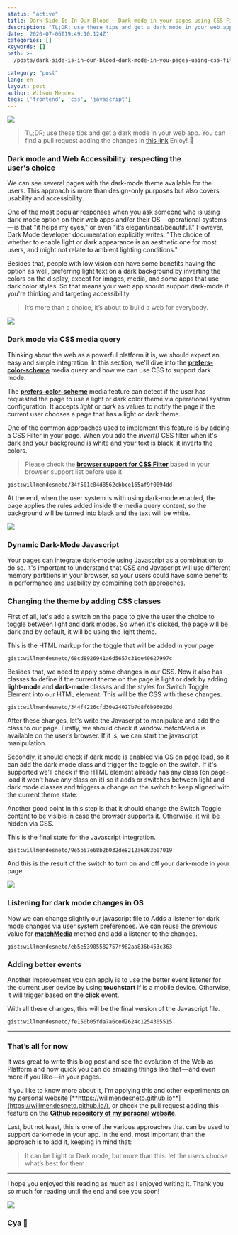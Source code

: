 ```yaml
---
status: "active"
title: Dark Side Is In Our Blood — Dark mode in your pages using CSS Filters
description: "TL;DR; use these tips and get a dark mode in your web app. You can find a pull request adding the changes in this link Enjoy! \U0001F389"
date: '2020-07-06T19:49:10.124Z'
categories: []
keywords: []
path: >-
  /posts/dark-side-is-in-our-blood-dark-mode-in-you-pages-using-css-filters

category: "post"
lang: en
layout: post
author: Wilson Mendes
tags: ['frontend', 'css', 'javascript']
---
```


![](https://cdn-images-1.medium.com/max/2560/1*wVLiNqxa4OyomTMG8VaGbg.png)

> TL;DR; use these tips and get a dark mode in your web app. You can find a pull request adding the changes in [this link](https://github.com/willmendesneto/willmendesneto.github.io/commit/da46a0e4a22791861231cbbd481124367769e352) Enjoy! 🎉

### Dark mode and Web Accessibility: respecting the user's choice

We can see several pages with the dark-mode theme available for the users. This approach is more than design-only purposes but also covers usability and accessibility.

One of the most popular responses when you ask someone who is using dark-mode option on their web apps and/or their OS — operational systems — is that "it helps my eyes," or even "it’s elegant/neat/beautiful." However, Dark Mode developer documentation explicitly writes: "The choice of whether to enable light or dark appearance is an aesthetic one for most users, and might not relate to ambient lighting conditions."

Besides that, people with low vision can have some benefits having the option as well, preferring light text on a dark background by inverting the colors on the display, except for images, media, and some apps that use dark color styles. So that means your web app should support dark-mode if you're thinking and targeting accessibility.

> It’s more than a choice, it’s about to build a web for everybody.

![](https://cdn-images-1.medium.com/max/800/1*T4yacXhMVUhfCKpcgFrJAg.gif)

### Dark mode via CSS media query

Thinking about the web as a powerful platform it is, we should expect an easy and simple integration. In this section, we'll dive into the [**prefers-color-scheme**](https://developer.mozilla.org/en-US/docs/Web/CSS/@media/prefers-color-scheme) media query and how we can use CSS to support dark mode.

The [**prefers-color-scheme**](https://developer.mozilla.org/en-US/docs/Web/CSS/@media/prefers-color-scheme) media feature can detect if the user has requested the page to use a light or dark color theme via operational system configuration. It accepts _light_ or _dark_ as values to notify the page if the current user chooses a page that has a light or dark theme.

One of the common approaches used to implement this feature is by adding a CSS Filter in your page. When you add the _invert()_ CSS filter when it's dark and your background is white and your text is black, it inverts the colors.

> Please check the [**browser support for CSS Filter**](https://caniuse.com/#search=css%20filter) based in your browser support list before use it

`gist:willmendesneto/34f501c84d8562cbbce165af9f0094dd`

At the end, when the user system is with using dark-mode enabled, the page applies the rules added inside the media query content, so the background will be turned into black and the text will be white.

![](https://cdn-images-1.medium.com/max/800/1*5gGJBP_1RjhyIg-jQvtn1w.gif)

### Dynamic Dark-Mode Javascript

Your pages can integrate dark-mode using Javascript as a combination to do so. It's important to understand that CSS and Javascript will use different memory partitions in your browser, so your users could have some benefits in performance and usability by combining both approaches.

### Changing the theme by adding CSS classes

First of all, let's add a switch on the page to give the user the choice to toggle between light and dark modes. So when it's clicked, the page will be dark and by default, it will be using the light theme.

This is the HTML markup for the toggle that will be added in your page

`gist:willmendesneto/68cd8926941a6d5657c31de40627997c`

Besides that, we need to apply some changes in our CSS. Now it also has classes to define if the current theme on the page is light or dark by adding **light-mode** and **dark-mode** classes and the styles for Switch Toggle Element into our HTML element. This will be the CSS with these changes.

`gist:willmendesneto/344f4226cfd30e24027b7d8f6b96020d`

After these changes, let's write the Javascript to manipulate and add the class to our page. Firstly, we should check if window.matchMedia is available on the user’s browser. If it is, we can start the javascript manipulation.

Secondly, it should check if dark mode is enabled via OS on page load, so it can add the dark-mode class and trigger the toggle on the switch. If it's supported we'll check if the HTML element already has any class (on page-load it won't have any class on it) so it adds or switches between light and dark mode classes and triggers a change on the switch to keep aligned with the current theme state.

Another good point in this step is that it should change the Switch Toggle content to be visible in case the browser supports it. Otherwise, it will be hidden via CSS.

This is the final state for the Javascript integration.

`gist:willmendesneto/9e5b57e68b2b032de8212a6083b07019`

And this is the result of the switch to turn on and off your dark-mode in your page.

![](https://cdn-images-1.medium.com/max/800/1*dIp1YtdPuHqlU6NQ0XdsAA.gif)

### Listening for dark mode changes in OS

Now we can change slightly our javascript file to Adds a listener for dark mode changes via user system preferences. We can reuse the previous value for [**matchMedia**](https://caniuse.com/#search=matchMedia) method and add a listener to the changes.

`gist:willmendesneto/eb5e53905582757f982aa836b453c363`

### Adding better events

Another improvement you can apply is to use the better event listener for the current user device by using **touchstart** if is a mobile device. Otherwise, it will trigger based on the **click** event.

With all these changes, this will be the final version of the Javascript file.

`gist:willmendesneto/fe150b05fda7a6ced2624c1254305515`

<hr/>

### That’s all for now

It was great to write this blog post and see the evolution of the Web as Platform and how quick you can do amazing things like that — and even more if you like — in your pages.

If you like to know more about it, I'm applying this and other experiments on my personal website [**https://willmendesneto.github.io**](https://willmendesneto.github.io/), or check the pull request adding this feature on the [**Github repository of my personal website**](https://github.com/willmendesneto/willmendesneto.github.io/commit/da46a0e4a22791861231cbbd481124367769e352).

Last, but not least, this is one of the various approaches that can be used to support dark-mode in your app. In the end, most important than the approach is to add it, keeping in mind that:

> It can be Light or Dark mode, but more than this: let the users choose what’s best for them

<hr/>
I hope you enjoyed this reading as much as I enjoyed writing it. Thank you so much for reading until the end and see you soon!

![](https://cdn-images-1.medium.com/max/800/1*tT2KIJkX4dhynNYipnVNmg.gif)

### Cya 👋

